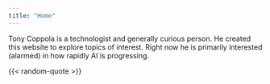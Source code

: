 ```yaml
---
title: "Home"
---
```


Tony Coppola is a technologist and generally curious person. He created this website to explore topics of interest. Right now he is primarily interested (alarmed) in how rapidly AI is progressing.

{{< random-quote >}}
